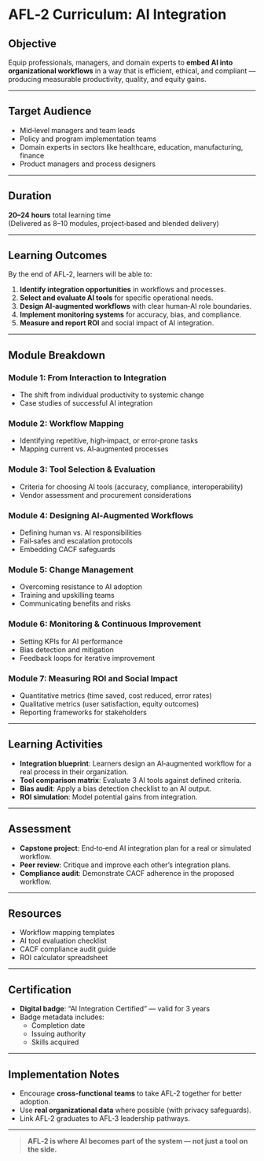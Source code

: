 # AFL‑2 Curriculum: AI Integration

## Objective
Equip professionals, managers, and domain experts to **embed AI into organizational workflows** in a way that is efficient, ethical, and compliant — producing measurable productivity, quality, and equity gains.

---

## Target Audience
- Mid‑level managers and team leads
- Policy and program implementation teams
- Domain experts in sectors like healthcare, education, manufacturing, finance
- Product managers and process designers

---

## Duration
**20–24 hours** total learning time  
(Delivered as 8–10 modules, project‑based and blended delivery)

---

## Learning Outcomes
By the end of AFL‑2, learners will be able to:
1. **Identify integration opportunities** in workflows and processes.
2. **Select and evaluate AI tools** for specific operational needs.
3. **Design AI‑augmented workflows** with clear human‑AI role boundaries.
4. **Implement monitoring systems** for accuracy, bias, and compliance.
5. **Measure and report ROI** and social impact of AI integration.

---

## Module Breakdown

### Module 1: From Interaction to Integration
- The shift from individual productivity to systemic change
- Case studies of successful AI integration

### Module 2: Workflow Mapping
- Identifying repetitive, high‑impact, or error‑prone tasks
- Mapping current vs. AI‑augmented processes

### Module 3: Tool Selection & Evaluation
- Criteria for choosing AI tools (accuracy, compliance, interoperability)
- Vendor assessment and procurement considerations

### Module 4: Designing AI‑Augmented Workflows
- Defining human vs. AI responsibilities
- Fail‑safes and escalation protocols
- Embedding CACF safeguards

### Module 5: Change Management
- Overcoming resistance to AI adoption
- Training and upskilling teams
- Communicating benefits and risks

### Module 6: Monitoring & Continuous Improvement
- Setting KPIs for AI performance
- Bias detection and mitigation
- Feedback loops for iterative improvement

### Module 7: Measuring ROI and Social Impact
- Quantitative metrics (time saved, cost reduced, error rates)
- Qualitative metrics (user satisfaction, equity outcomes)
- Reporting frameworks for stakeholders

---

## Learning Activities
- **Integration blueprint**: Learners design an AI‑augmented workflow for a real process in their organization.
- **Tool comparison matrix**: Evaluate 3 AI tools against defined criteria.
- **Bias audit**: Apply a bias detection checklist to an AI output.
- **ROI simulation**: Model potential gains from integration.

---

## Assessment
- **Capstone project**: End‑to‑end AI integration plan for a real or simulated workflow.
- **Peer review**: Critique and improve each other’s integration plans.
- **Compliance audit**: Demonstrate CACF adherence in the proposed workflow.

---

## Resources
- Workflow mapping templates
- AI tool evaluation checklist
- CACF compliance audit guide
- ROI calculator spreadsheet

---

## Certification
- **Digital badge**: “AI Integration Certified” — valid for 3 years
- Badge metadata includes:
  - Completion date
  - Issuing authority
  - Skills acquired

---

## Implementation Notes
- Encourage **cross‑functional teams** to take AFL‑2 together for better adoption.
- Use **real organizational data** where possible (with privacy safeguards).
- Link AFL‑2 graduates to AFL‑3 leadership pathways.

---

> **AFL‑2 is where AI becomes part of the system — not just a tool on the side.**